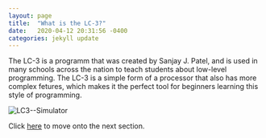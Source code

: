 ```yaml
---
layout: page
title:  "What is the LC-3?"
date:   2020-04-12 20:31:56 -0400
categories: jekyll update
---
```

The LC-3 is a programm that was created by Sanjay J. Patel, and is used in many schools across the nation to teach students about low-level programming. The LC-3 is a simple form of a processor that also has more complex fetures, which makes it the perfect tool for beginners learning this style of programming.

![LC3--Simulator](https://raw.githubusercontent.com/amr125133/imagesforwebsite/master/LC3sim.PNG)


Click [here](https://amr125133.github.io/LC3_1/jekyll/update/2020/04/13/using-the-LC3.html) to move onto the next section.